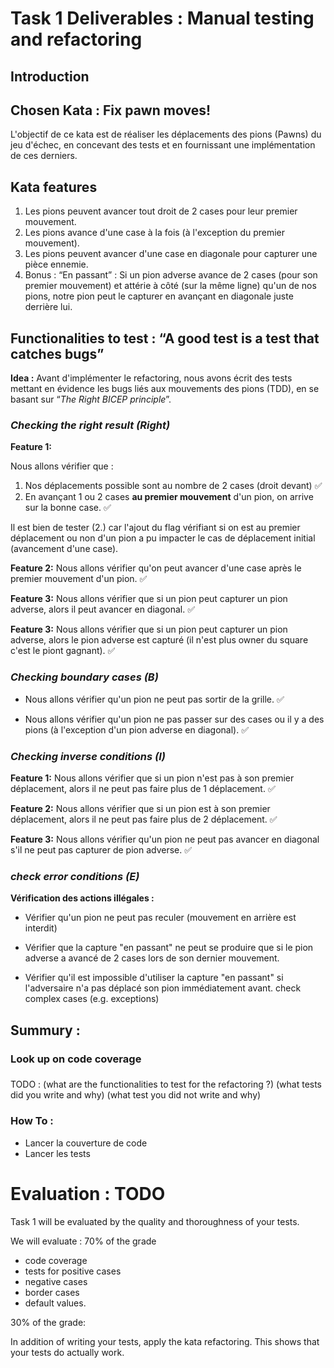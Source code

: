 # Task 1 Deliverables : Manual testing and refactoring

## Introduction

## Chosen Kata : Fix pawn moves!

L'objectif de ce kata est de réaliser les déplacements des pions (Pawns) du jeu d'échec, en concevant des tests et en fournissant une implémentation de ces derniers. 

## Kata features

1. Les pions peuvent avancer tout droit de 2 cases pour leur premier mouvement. 
2. Les pions avance d'une case à la fois (à l'exception du premier mouvement).
3. Les pions peuvent avancer d'une case en diagonale pour capturer une pièce ennemie.
4. Bonus : “En passant” : Si un pion adverse avance de 2 cases (pour son premier mouvement) et attérie à côté (sur la même ligne) qu'un de nos pions, notre pion peut le capturer en avançant en diagonale juste derrière lui.  


## Functionalities to test : “A good test is a test that catches bugs”

**Idea :** Avant d'implémenter le refactoring, nous avons écrit des tests mettant en évidence les bugs liés aux mouvements des pions (TDD), en se basant sur “_The Right BICEP principle_”.

### _Checking the right result (Right)_

**Feature 1:** 

Nous allons vérifier que :
1. Nos déplacements possible sont au nombre de 2 cases (droit devant) ✅  
2. En avançant 1 ou 2 cases **au premier mouvement** d'un pion, on arrive sur la bonne case. ✅  

Il est bien de tester (2.) car l'ajout du flag vérifiant si on est au premier déplacement ou non d'un pion a pu impacter le cas de déplacement initial (avancement d'une case).  

**Feature 2:** Nous allons vérifier qu'on peut avancer d'une case après le premier mouvement d'un pion. ✅  

**Feature 3:** Nous allons vérifier que si un pion peut capturer un pion adverse, alors il peut avancer en diagonal. ✅  

**Feature 3:** Nous allons vérifier que si un pion peut capturer un pion adverse, alors le pion adverse est capturé (il n'est plus owner du square c'est le piont gagnant). ✅  

### _Checking boundary cases (B)_

- Nous allons vérifier qu'un pion ne peut pas sortir de la grille. ✅  

- Nous allons vérifier qu'un pion ne pas passer sur des cases ou il y a des pions (à l'exception d'un pion adverse en diagonal). ✅  


### _Checking inverse conditions (I)_

**Feature 1:** Nous allons vérifier que si un pion n'est pas à son premier déplacement, alors il ne peut pas faire plus de 1 déplacement.  ✅   

**Feature 2:** Nous allons vérifier que si un pion est à son premier déplacement, alors il ne peut pas faire plus de 2 déplacement. ✅    

**Feature 3:** Nous allons vérifier qu'un pion ne peut pas avancer en diagonal s'il ne peut pas capturer de pion adverse. ✅  


### _check error conditions (E)_

**Vérification des actions illégales :** 
- Vérifier qu'un pion ne peut pas reculer (mouvement en arrière est interdit)

- Vérifier que la capture "en passant" ne peut se produire que si le pion adverse a avancé de 2 cases lors de son dernier mouvement.

- Vérifier qu'il est impossible d'utiliser la capture "en passant" si l'adversaire n'a pas déplacé son pion immédiatement avant.
check complex cases (e.g. exceptions)


## Summury : 

### Look up on code coverage 
###

<!-- ---------- -->
TODO : 
(what are the functionalities to test for the refactoring ?)
(what tests did you write and why)
(what test you did not write and why)
<!-- ---------- -->

### How To : 

- Lancer la couverture de code
- Lancer les tests 

# Evaluation : TODO

Task 1 will be evaluated by the quality and thoroughness of your tests.

We will evaluate : 70% of the grade
- code coverage
- tests for positive cases
- negative cases
- border cases 
- default values. 

30% of the grade: 

In addition of writing your tests, apply the kata refactoring. This shows that your tests do actually work.